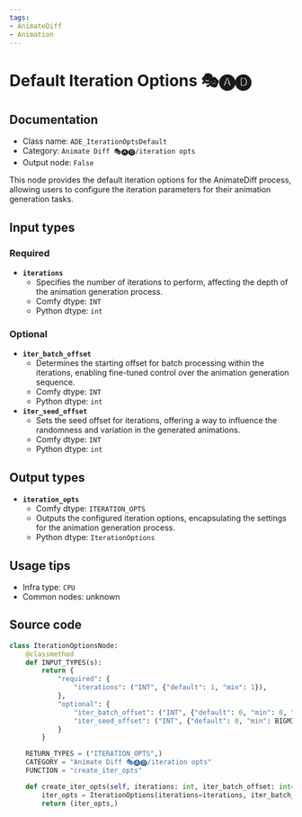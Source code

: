 ```yaml
---
tags:
- AnimateDiff
- Animation
---
```


# Default Iteration Options 🎭🅐🅓
## Documentation
- Class name: `ADE_IterationOptsDefault`
- Category: `Animate Diff 🎭🅐🅓/iteration opts`
- Output node: `False`

This node provides the default iteration options for the AnimateDiff process, allowing users to configure the iteration parameters for their animation generation tasks.
## Input types
### Required
- **`iterations`**
    - Specifies the number of iterations to perform, affecting the depth of the animation generation process.
    - Comfy dtype: `INT`
    - Python dtype: `int`
### Optional
- **`iter_batch_offset`**
    - Determines the starting offset for batch processing within the iterations, enabling fine-tuned control over the animation generation sequence.
    - Comfy dtype: `INT`
    - Python dtype: `int`
- **`iter_seed_offset`**
    - Sets the seed offset for iterations, offering a way to influence the randomness and variation in the generated animations.
    - Comfy dtype: `INT`
    - Python dtype: `int`
## Output types
- **`iteration_opts`**
    - Comfy dtype: `ITERATION_OPTS`
    - Outputs the configured iteration options, encapsulating the settings for the animation generation process.
    - Python dtype: `IterationOptions`
## Usage tips
- Infra type: `CPU`
- Common nodes: unknown


## Source code
```python
class IterationOptionsNode:
    @classmethod
    def INPUT_TYPES(s):
        return {
            "required": {
                "iterations": ("INT", {"default": 1, "min": 1}),
            },
            "optional": {
                "iter_batch_offset": ("INT", {"default": 0, "min": 0, "max": BIGMAX}),
                "iter_seed_offset": ("INT", {"default": 0, "min": BIGMIN, "max": BIGMAX}),
            }
        }

    RETURN_TYPES = ("ITERATION_OPTS",)
    CATEGORY = "Animate Diff 🎭🅐🅓/iteration opts"
    FUNCTION = "create_iter_opts"

    def create_iter_opts(self, iterations: int, iter_batch_offset: int=0, iter_seed_offset: int=0):
        iter_opts = IterationOptions(iterations=iterations, iter_batch_offset=iter_batch_offset, iter_seed_offset=iter_seed_offset)
        return (iter_opts,)

```
